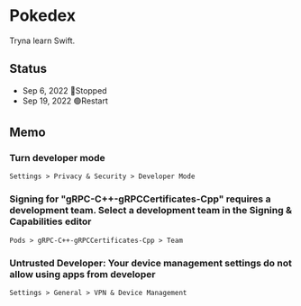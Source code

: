 # Pokedex

Tryna learn Swift.

## Status
- Sep 6, 2022 🔴Stopped
- Sep 19, 2022 🟢Restart

## Memo
### Turn developer mode
``` ios
Settings > Privacy & Security > Developer Mode
```

### Signing for "gRPC-C++-gRPCCertificates-Cpp" requires a development team. Select a development team in the Signing & Capabilities editor
``` xcode
Pods > gRPC-C++-gRPCCertificates-Cpp > Team
```

### Untrusted Developer: Your device management settings do not allow using apps from developer
``` ios
Settings > General > VPN & Device Management
```
